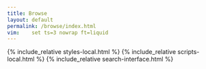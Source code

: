 ```yaml
---
title: Browse
layout: default
permalink: /browse/index.html
vim:	set ts=3 nowrap ft=liquid
---
```



{% include_relative styles-local.html %}
{% include_relative scripts-local.html %}
{% include_relative search-interface.html %}


<div style="margin-bottom:50px; margin-top:20px;" id="list"></div>





